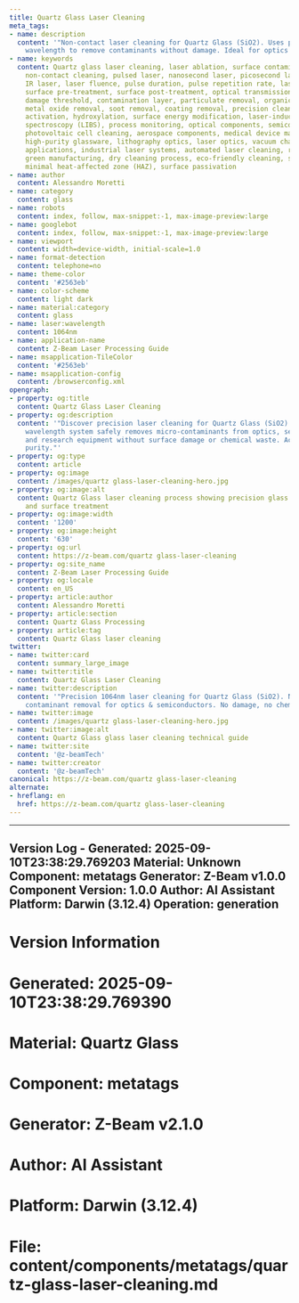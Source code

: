 ```yaml
---
title: Quartz Glass Laser Cleaning
meta_tags:
- name: description
  content: '"Non-contact laser cleaning for Quartz Glass (SiO2). Uses precise 1064nm
    wavelength to remove contaminants without damage. Ideal for optics & semiconductors."'
- name: keywords
  content: Quartz glass laser cleaning, laser ablation, surface contaminants removal,
    non-contact cleaning, pulsed laser, nanosecond laser, picosecond laser, UV laser,
    IR laser, laser fluence, pulse duration, pulse repetition rate, laser wavelength,
    surface pre-treatment, surface post-treatment, optical transmission, surface roughness,
    damage threshold, contamination layer, particulate removal, organic residue removal,
    metal oxide removal, soot removal, coating removal, precision cleaning, surface
    activation, hydroxylation, surface energy modification, laser-induced breakdown
    spectroscopy (LIBS), process monitoring, optical components, semiconductor manufacturing,
    photovoltaic cell cleaning, aerospace components, medical device manufacturing,
    high-purity glassware, lithography optics, laser optics, vacuum chambers, R&D
    applications, industrial laser systems, automated laser cleaning, robotic integration,
    green manufacturing, dry cleaning process, eco-friendly cleaning, selective ablation,
    minimal heat-affected zone (HAZ), surface passivation
- name: author
  content: Alessandro Moretti
- name: category
  content: glass
- name: robots
  content: index, follow, max-snippet:-1, max-image-preview:large
- name: googlebot
  content: index, follow, max-snippet:-1, max-image-preview:large
- name: viewport
  content: width=device-width, initial-scale=1.0
- name: format-detection
  content: telephone=no
- name: theme-color
  content: '#2563eb'
- name: color-scheme
  content: light dark
- name: material:category
  content: glass
- name: laser:wavelength
  content: 1064nm
- name: application-name
  content: Z-Beam Laser Processing Guide
- name: msapplication-TileColor
  content: '#2563eb'
- name: msapplication-config
  content: /browserconfig.xml
opengraph:
- property: og:title
  content: Quartz Glass Laser Cleaning
- property: og:description
  content: '"Discover precision laser cleaning for Quartz Glass (SiO2). Our 1064nm
    wavelength system safely removes micro-contaminants from optics, semiconductors,
    and research equipment without surface damage or chemical waste. Achieve unparalleled
    purity."'
- property: og:type
  content: article
- property: og:image
  content: /images/quartz glass-laser-cleaning-hero.jpg
- property: og:image:alt
  content: Quartz Glass laser cleaning process showing precision glass restoration
    and surface treatment
- property: og:image:width
  content: '1200'
- property: og:image:height
  content: '630'
- property: og:url
  content: https://z-beam.com/quartz glass-laser-cleaning
- property: og:site_name
  content: Z-Beam Laser Processing Guide
- property: og:locale
  content: en_US
- property: article:author
  content: Alessandro Moretti
- property: article:section
  content: Quartz Glass Processing
- property: article:tag
  content: Quartz Glass laser cleaning
twitter:
- name: twitter:card
  content: summary_large_image
- name: twitter:title
  content: Quartz Glass Laser Cleaning
- name: twitter:description
  content: '"Precision 1064nm laser cleaning for Quartz Glass (SiO2). Non-contact
    contaminant removal for optics & semiconductors. No damage, no chemicals."'
- name: twitter:image
  content: /images/quartz glass-laser-cleaning-hero.jpg
- name: twitter:image:alt
  content: Quartz Glass glass laser cleaning technical guide
- name: twitter:site
  content: '@z-beamTech'
- name: twitter:creator
  content: '@z-beamTech'
canonical: https://z-beam.com/quartz glass-laser-cleaning
alternate:
- hreflang: en
  href: https://z-beam.com/quartz glass-laser-cleaning
---
```


---
Version Log - Generated: 2025-09-10T23:38:29.769203
Material: Unknown
Component: metatags
Generator: Z-Beam v1.0.0
Component Version: 1.0.0
Author: AI Assistant
Platform: Darwin (3.12.4)
Operation: generation
---

# Version Information
# Generated: 2025-09-10T23:38:29.769390
# Material: Quartz Glass
# Component: metatags
# Generator: Z-Beam v2.1.0
# Author: AI Assistant
# Platform: Darwin (3.12.4)
# File: content/components/metatags/quartz-glass-laser-cleaning.md